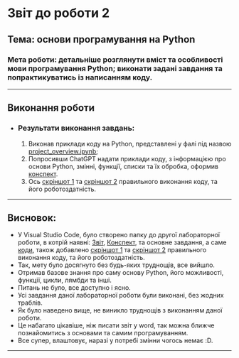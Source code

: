 # Звіт до роботи 2
## Тема: основи програмування на Python
### Мета роботи: детальніше розглянути вміст та особливості мови програмування Python; виконати задані завдання та попрактикуватись із написанням коду.

---
## Виконання роботи
* ### Результати виконання завдань:
    1. Виконав приклади коду на Python, представлені у фалі під назвою  [project_overview.ipynb](./project_overview.ipynb);
    1. Попросивши ChatGPT надати приклади коду, з інформацією про основи Python, змінні, функції, списки та їх обробка, оформив [конспект](GPT_conspect.ipynb). 
    1. Ось [скріншот 1](image-1.png) та [скріншот 2](image-2.png) правильного виконання коду, та його роботоздатність.

---

## Висновок:

- У Visual Studio Code, було створено папку до другої лабораторної роботи, в котрій наявні: [Звіт](README.md), [Конспект](GPT_conspect.ipynb), та основне завдання, а саме [коди](project_overview.ipynb), також добавлено [скріншот 1](image-1.png) та [скріншот 2](image-2.png) правильного виконання коду, та його роботоздатність.
- Так, мету було досягнуто без будь-яких труднощів, все вийшло.
- Отримав базове знання про саму основу Python, його можливості, функції, цикли, лямбди та інші.
- Питань не було, все доступно і ясно. 
- Усі завдання даної лабораторної роботи були виконані, без жодних траблів.
- Як було наведено вище, не виникло труднощів з виконанням даної роботи.
- Це набагато цікавіше, ніж писати звіт у word, так можна ближче познайомитись з основами та самим програмуванням.
- Все супер, влаштовує, наразі у потребі змінни чогось немає :D.

---